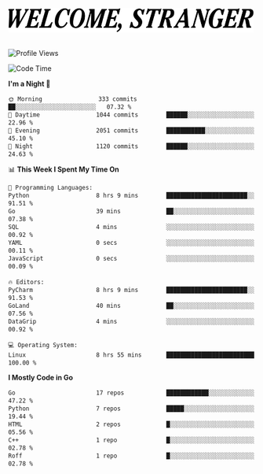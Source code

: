 <div>
  <picture>
    <source media="(prefers-color-scheme: dark)" srcset="./headers/welcome_white.png">
    <img alt="WELCOME, STRANGER" src="./headers/welcome.png" width="500">
  </picture>
</div>

<br>

![Profile Views](https://komarev.com/ghpvc/?username=darleet&color=blue)

<!--START_SECTION:waka-->
![Code Time](http://img.shields.io/badge/Code%20Time-850%20hrs%2034%20mins-blue)

**I'm a Night 🦉** 

```text
🌞 Morning                333 commits         ██░░░░░░░░░░░░░░░░░░░░░░░   07.32 % 
🌆 Daytime                1044 commits        ██████░░░░░░░░░░░░░░░░░░░   22.96 % 
🌃 Evening                2051 commits        ███████████░░░░░░░░░░░░░░   45.10 % 
🌙 Night                  1120 commits        ██████░░░░░░░░░░░░░░░░░░░   24.63 % 
```


📊 **This Week I Spent My Time On** 

```text
💬 Programming Languages: 
Python                   8 hrs 9 mins        ███████████████████████░░   91.51 % 
Go                       39 mins             ██░░░░░░░░░░░░░░░░░░░░░░░   07.38 % 
SQL                      4 mins              ░░░░░░░░░░░░░░░░░░░░░░░░░   00.92 % 
YAML                     0 secs              ░░░░░░░░░░░░░░░░░░░░░░░░░   00.11 % 
JavaScript               0 secs              ░░░░░░░░░░░░░░░░░░░░░░░░░   00.09 % 

🔥 Editors: 
PyCharm                  8 hrs 9 mins        ███████████████████████░░   91.53 % 
GoLand                   40 mins             ██░░░░░░░░░░░░░░░░░░░░░░░   07.56 % 
DataGrip                 4 mins              ░░░░░░░░░░░░░░░░░░░░░░░░░   00.92 % 

💻 Operating System: 
Linux                    8 hrs 55 mins       █████████████████████████   100.00 % 
```

**I Mostly Code in Go** 

```text
Go                       17 repos            ████████████░░░░░░░░░░░░░   47.22 % 
Python                   7 repos             █████░░░░░░░░░░░░░░░░░░░░   19.44 % 
HTML                     2 repos             █░░░░░░░░░░░░░░░░░░░░░░░░   05.56 % 
C++                      1 repo              █░░░░░░░░░░░░░░░░░░░░░░░░   02.78 % 
Roff                     1 repo              █░░░░░░░░░░░░░░░░░░░░░░░░   02.78 % 
```




<!--END_SECTION:waka-->
